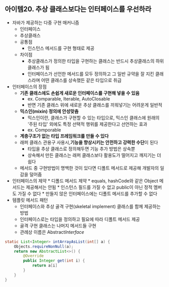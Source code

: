 ## 아이템20. 추상 클래스보다는 인터페이스를 우선하라
* 자바가 제공하는 다중 구현 매커니즘
	* 인터페이스
	* 추상클래스
	* 공통점
		* 인스턴스 메서드를 구현 형태로 제공
	* 차이점
		* 추상클래스가 정의한 타입을 구현하는 클래스는 반드시 추상클래스의 하위 클래스가 됨
		* 인터페이스가 선언한 메서드를 모두 정의하고 그 일반 규약을 잘 지킨 클래스라며 어떤 클래스를 상속했든 같은 타입으로 취급
* 인터페이스의 장점
	* **기존 클래스에도 손쉽게 새로운 인터페이스를 구현해 넣을 수 있음**
		* ex. Comparable, Iterable, AutoClosable
		* 반면 기존 클래스 위에 새로운 추상 클래스를 끼워넣기는 어려운게 일반적
	* **믹스인(mixin) 정의에 안성맞춤**
		* 믹스인이란, 클래스가 구현할 수 있는 타입으로, 믹스인 클래스에 원래의 '주된 타입' 외에도 특정 선택적 행위를 제공한다고 선언하는 효과
		* ex. Comporable
	* **계층구조가 없는 타입 프레임워크를 만들 수 있다**
	* 래퍼 클래스 관용구 사용시,**기능을 향상시키는 안전하고 강력한 수단**이 된다
		* 타입을 추상 클래스로 정의해두면 기능 추가 방법은 상속뿐
		* 상속해서 만든 클래스는 래퍼 클래스보다 활용도가 떨어지고 깨지기는 더 쉽다
	* 메서드 중 구현방법이 명백한 것이 있다면 디폴트 메서드로 제공해 개발자의 일감을 덜어줌
* 인터페이스의 제약
		* 디폴드 메서드 제약
			* equals, hashCode와 같은 Object 메서드는 제공해서는 안됨
		* 인스턴스 필드를 가질 수 없고 public이 아닌 정적 멤버도 가질 수 없다
		* 만들지 않은 인터페이스에는 디폴트 메서드를 추가할 수 없다
* 템플릿 메서드 패턴
	* 인터페이스와 추상 골격 구현(skeletal implement) 클래스를 함께 제공하는 방법
	* 인터페이스로는 타입을 정의하고 필요에 따라 디폴트 메서드 제공
	* 골격 구현 클래스는 나머지 메서드들 구현
	* 관례상 이름은 Abstract*Interface*
```java
static List<Integer> intArrayAsList(int[] a) {
	Objects.requireNonNull(a);
	return new AbstractList<>() {
		@Override
		public Integer get(int i) {
			return a[i]
		}
	}
}
```
<!--stackedit_data:
eyJoaXN0b3J5IjpbLTcwNzcxNDY0MSwxMDQ4Njg3MzY3XX0=
-->